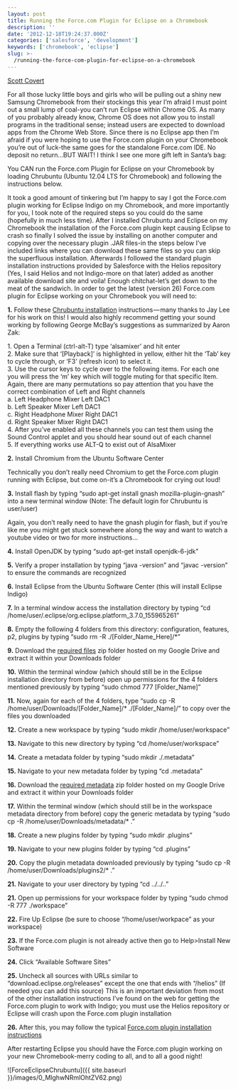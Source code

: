 ```yaml
---
layout: post
title: Running the Force.com Plugin for Eclipse on a Chromebook
description: ''
date: '2012-12-18T19:24:37.000Z'
categories: ['salesforce', 'development']
keywords: ['chromebook', 'eclipse']
slug: >-
  /running-the-force-com-plugin-for-eclipse-on-a-chromebook
---
```


[Scott
Covert](https://www.tython.co/)

For all those lucky little boys and girls who will be pulling out a shiny new Samsung Chromebook from their stockings this year I’m afraid I must point out a small lump of coal-you can’t run Eclipse within Chrome OS. As many of you probably already know, Chrome OS does not allow you to install programs in the traditional sense; instead users are expected to download apps from the Chrome Web Store. Since there is no Eclipse app then I’m afraid if you were hoping to use the Force.com plugin on your Chromebook you’re out of luck-the same goes for the standalone Force.com IDE. No deposit no return…BUT WAIT! I think I see one more gift left in Santa’s bag:

You CAN run the Force.com Plugin for Eclipse on your Chromebook by loading Chrubuntu (Ubuntu 12.04 LTS for Chromebook) and following the instructions below.

It took a good amount of tinkering but I’m happy to say I got the Force.com plugin working for Eclipse Indigo on my Chromebook, and more importantly for you, I took note of the required steps so you could do the same (hopefully in much less time). After I installed Chrubuntu and Eclipse on my Chromebook the installation of the Force.com plugin kept causing Eclipse to crash so finally I solved the issue by installing on another computer and copying over the necessary plugin .JAR files-in the steps below I’ve included links where you can download these same files so you can skip the superfluous installation. Afterwards I followed the standard plugin installation instructions provided by Salesforce with the Helios repository (Yes, I said Helios and not Indigo-more on that later) added as another available download site and voila! Enough chitchat-let’s get down to the meat of the sandwich. In order to get the latest (version 26) Force.com plugin for Eclipse working on your Chromebook you will need to:

**1.** Follow these [Chrubuntu installation](http://chromeos-cr48.blogspot.com/2012/10/arm-chrubuntu-1204-alpha-1-now.html) instructions — many thanks to Jay Lee for his work on this! I would also highly recommend getting your sound working by following George McBay’s suggestions as summarized by Aaron Zak:

1\. Open a Terminal (ctrl-alt-T) type ‘alsamixer’ and hit enter  
2\. Make sure that ‘\[Playback\]’ is highlighted in yellow, either hit the ‘Tab’ key to cycle through, or ‘F3’ (refresh icon) to select it.  
3\. Use the cursor keys to cycle over to the following items. For each one you will press the ‘m’ key which will toggle muting for that specific Item. Again, there are many permutations so pay attention that you have the correct combination of Left and Right channels  
a. Left Headphone Mixer Left DAC1  
b. Left Speaker Mixer Left DAC1  
c. Right Headphone Mixer Right DAC1  
d. Right Speaker Mixer Right DAC1  
4\. After you’ve enabled all these channels you can test them using the Sound Control applet and you should hear sound out of each channel  
5\. If everything works use ALT-Q to exist out of AlsaMixer

**2.** Install Chromium from the Ubuntu Software Center

Technically you don’t really need Chromium to get the Force.com plugin running with Eclipse, but come on-it’s a Chromebook for crying out loud!

**3\.** Install flash by typing “sudo apt-get install gnash mozilla-plugin-gnash” into a new terminal window (Note: The default login for Chrubuntu is user/user)

Again, you don’t really need to have the gnash plugin for flash, but if you’re like me you might get stuck somewhere along the way and want to watch a youtube video or two for more instructions…

**4\.** Install OpenJDK by typing “sudo apt-get install openjdk-6-jdk”

**5\.** Verify a proper installation by typing “java -version” and “javac -version” to ensure the commands are recognized

**6\.** Install Eclipse from the Ubuntu Software Center (this will install Eclipse Indigo)

**7\.** In a terminal window access the installation directory by typing “cd /home/user/.eclipse/org.eclipse.platform\_3.7.0\_155965261”

**8\.** Empty the following 4 folders from this directory: configuration, features, p2, plugins by typing “sudo rm -R ./\[Folder\_Name\_Here\]/\*”

**9\.** Download the [required files](https://docs.google.com/open?id=0BxHrvOZJ2MAvUWdJVUhXR0pucHM) zip folder hosted on my Google Drive and extract it within your Downloads folder

**10\.** Within the terminal window (which should still be in the Eclipse installation directory from before) open up permissions for the 4 folders mentioned previously by typing “sudo chmod 777 \[Folder\_Name\]”

**11\.** Now, again for each of the 4 folders, type “sudo cp -R /home/user/Downloads/\[Folder\_Name\]/\* ./\[Folder\_Name\]/” to copy over the files you downloaded

**12\.** Create a new workspace by typing “sudo mkdir /home/user/workspace”

**13\.** Navigate to this new directory by typing “cd /home/user/workspace”

**14\.** Create a metadata folder by typing “sudo mkdir ./.metadata”

**15\.** Navigate to your new metadata folder by typing “cd .metadata”

**16\.** Download the [required metadata](https://docs.google.com/open?id=0BxHrvOZJ2MAvOVZPNnFPMDRvZEE) zip folder hosted on my Google Drive and extract it within your Downloads folder

**17\.** Within the terminal window (which should still be in the workspace metadata directory from before) copy the generic metadata by typing “sudo cp -R /home/user/Downloads/metadata/\* .”

**18\.** Create a new plugins folder by typing “sudo mkdir .plugins”

**19\.** Navigate to your new plugins folder by typing “cd .plugins”

**20\.** Copy the plugin metadata downloaded previously by typing “sudo cp -R /home/user/Downloads/plugins2/\* .”

**21\.** Navigate to your user directory by typing “cd ../../..”

**21\.** Open up permissions for your workspace folder by typing “sudo chmod -R 777 ./workspace”

**22\.** Fire Up Eclipse (be sure to choose “/home/user/workpace” as your workspace)

**23\.** If the Force.com plugin is not already active then go to Help>Install New Software

**24\.** Click “Available Software Sites”

**25\.** Uncheck all sources with URLs similar to “download.eclipse.org/releases” except the one that ends with “/helios” (If needed you can add this source) This is an important deviation from most of the other installation instructions I’ve found on the web for getting the Force.com plugin to work with Indigo; you must use the Helios repository or Eclipse will crash upon the Force.com plugin installation

**26\.** After this, you may follow the typical [Force.com plugin installation instructions](http://wiki.developerforce.com/page/Force.com_IDE_Installation_for_Eclipse_3.6)

After restarting Eclipse you should have the Force.com plugin working on your new Chromebook-merry coding to all, and to all a good night!

![ForceEclipseChrubuntu]({{ site.baseurl }}/images/0_MlghwNRmlOhtZV62.png)